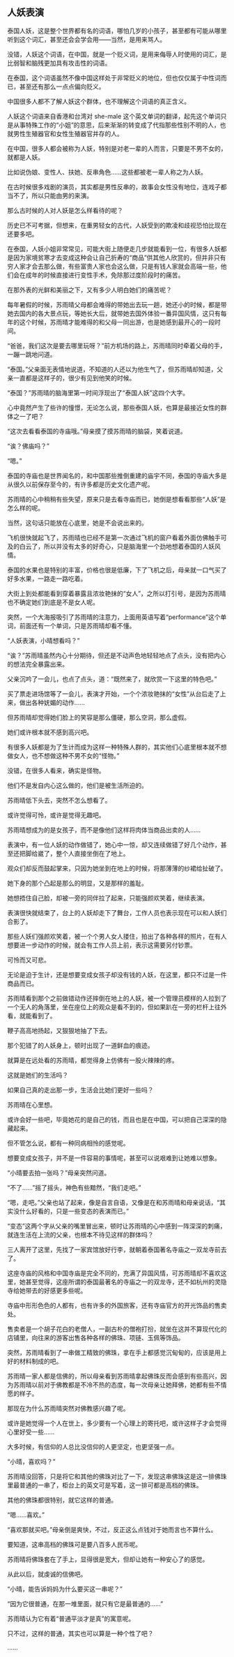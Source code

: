 ## 人妖表演

泰国人妖，这是整个世界都有名的词语，哪怕几岁的小孩子，甚至都有可能从哪里听到这个词汇，甚至还会会学会用——当然，是用来骂人。

没错，人妖这个词语，在中国，就是一个贬义词，是用来侮辱人时使用的词汇，是比弱智和脑残更加具有攻击性的词语。

在泰国，这个词语虽然不像中国这样处于非常贬义的地位，但也仅仅属于中性词而已，甚至还有那么一点点偏向贬义。

中国很多人都不了解人妖这个群体，也不理解这个词语的真正含义。

人妖这个词语来自香港和台湾对 she-male 这个英文单词的翻译，起先这个单词只是从事特殊工作的“小姐”的意思，后来渐渐的转变成了代指那些性别不明的人，也就男性生殖器官和女性生殖器官并存的人。

在中国，很多人都会被称为人妖，特别是对老一辈的人而言，只要是不男不女的，就都是人妖。

比如说伪娘、变性人、扶她、反串角色……这些都被老一辈人称之为人妖。

在古时候很多戏剧的演员，其实都是男性反串的，故事会女性没有地位，连戏子都当不了，所以只能由男的来演。

那么古时候的人对人妖是怎么样看待的呢？

历史已不可考据，但想来，在重男轻女的古代，人妖受到的欺凌和歧视恐怕比现在还要多吧。

在泰国，人妖小姐非常常见，可能大街上随便走几步就能看到一位，有很多人妖都是因为家境贫寒才去变成这种会让自己折寿的“商品”供其他人欣赏的，但并非只有穷人家才会去那么做，有些富贵人家也会这么做，只是有钱人家就会高端一些，他们会在成年的时候直接进行变性手术，免除那过度阶段时的痛苦。

在那外表的光鲜和美丽之下，又有多少人明白她们的痛苦呢？

每年暑假的时候，苏雨晴父母都会难得的带她出去玩一趟，她还小的时候，都是带她去国内的各大景点玩，等她长大后，就带她去国外体验一番异国风情，这只有每年的这个时候，苏雨晴才能难得的和父母一同出游，也是她感到最开心的一段时间。

“爸爸，我们这次是要去哪里玩呀？”前方机场的路上，苏雨晴同时牵着父母的手，一蹦一跳地问道。

“泰国。”父亲面无表情地说道，不知道的人还以为他生气了，但苏雨晴却知道，父亲一直都是这样子的，很少有见到他笑的时候。

“泰国？”苏雨晴的脑海里第一时间浮现出了“泰国人妖”这四个大字。

心中竟然产生了些许的憧憬，无论怎么说，那些泰国人妖，也算是最接近女性的群体之一了吧？

“这次去看看泰国的寺庙哦。”母亲摸了摸苏雨晴的脑袋，笑着说道。

“诶？佛庙吗？”

“嗯。”

泰国的寺庙也是世界闻名的，和中国那些推倒重建的庙宇不同，泰国的寺庙大多是从很久以前保存至今的，有许多都是历史文化遗产呢。

苏雨晴的心中稍稍有些失望，原来只是去看寺庙而已，她倒是想看看那些“人妖”是怎么样的呢。

当然，这句话只能放在心底里，她是不会说出来的。

飞机很快就起飞了，苏雨晴也已经不是第一次通过飞机的窗户看着外面仿佛触手可及的白云了，所以并没有太多的好奇心，只是脑海里一个劲地想着泰国的人妖风情。

泰国的水果也是特别的丰富，价格也很是低廉，下了飞机之后，母亲就一口气买了好多水果，一路走一路吃着。

大街上到处都能看到穿着暴露且浓妆艳抹的“女人”，之所以打引号，是因为苏雨晴也不确定她们到底是不是女人呢。

突然，一个大海报吸引了苏雨晴的注意力，上面用英语写着“performance”这个单词，前面还有一个单词，只是苏雨晴却看不懂。

“人妖表演，小晴想看吗？”

“诶？”苏雨晴虽然内心十分期待，但还是不动声色地轻轻地点了点头，没有把内心的想法完全暴露出来。

父亲沉吟了一会儿，也点了点头，道：“既然来了，就欣赏一下这里的特色吧。”

买了票走进场馆等了一会儿，表演才开始，一个个浓妆艳抹的“女性”从台后走了上来，做出各种妩媚的动作……

但苏雨晴却觉得她们脸上的笑容是那么僵硬，那么空洞，那么虚假。

她们或许根本就不感到高兴吧。

有很多人妖都是为了生计而成为这样一种特殊人群的，其实他们心底里根本就不想做女人，也不想做这种不男不女的“怪物。”

没错，在很多人看来，确实是怪物。

他们不是发自内心这么做的，他们是被生活所迫的。

苏雨晴低下头去，突然不怎么想看了。

或许觉得可怜，或许是觉得无趣吧。

苏雨晴想成为的是女孩子，而不是像他们这样将肉体当商品出卖的人……

表演中，有一位人妖的动作做错了，她心中一惊，却又连续做错了好几个动作，甚至还把脚给崴了，整个人直接坐倒在了地上。

观众们却反而鼓起掌来，只因为她坐到在地上的时候，将那薄薄的纱裙给扯破了。

她下身的那个凸起是那么的明显，又是那样的羞耻。

她想捂住自己脸，却被一旁的同伴拉了起来，只能强颜欢笑着，继续表演。

表演很快就结束了，台上的人妖却走下了舞台，工作人员也表示现在可以和人妖们合影了。

那些人妖们强颜欢笑着，被一个个男人女人搂住，拍出了各种各样的照片，在有人想要进一步动作的时候，就会有工作人员上前，表示这需要另付钞票。

可怜而又可悲。

无论是迫于生计，还是想要变成女孩子却没有钱的人妖，在这里，都只不过是一件商品而已。

苏雨晴看到那个之前做错动作还摔倒在地上的人妖，被一个管理员模样的人拉到了一个无人的角落里，坐在座位上的观众是看不到的，但如果趴在一旁的栏杆上往外看，就能看到了。

鞭子高高地扬起，又狠狠地抽了下去。

那个犯错了的人妖身上，顿时出现了一道鲜血的痕迹。

就算是在远处看的苏雨晴，都觉得身上仿佛有一股火辣辣的疼。

这就是她们的生活吗？

如果自己真的走出那一步，生活会比她们更好一些吗？

苏雨晴在心里想。

或许会好一些吧，毕竟她花的是自己的钱，而且也是在中国，可以把自己深深的隐藏起来。

但不管怎么说，都有一种同病相怜的感觉呢。

想要变成女孩子，并不是一件容易的事情呢，甚至可以说艰难到让她难以想象。

“小晴要去拍一张吗？”母亲突然问道。

“不了……”摇了摇头，神色有些黯然，“我们走吧。”

“嗯，走吧。”父亲也站了起来，像是自言自语，又像是在和苏雨晴和母亲说话，“其实没什么好看的，只是一些变态的表演而已。”

“变态”这两个字从父亲的嘴里冒出来，顿时让苏雨晴的心中感到一阵深深的刺痛，就连生活在上流的父亲，也根本不待见这样的群体吗？

三人离开了这里，先找了一家宾馆放好行李，就朝着泰国著名寺庙之一双龙寺前去了。

这座寺庙的风格和中国寺庙是完全不同的，充满了异国风情，可苏雨晴却不喜欢这里，她甚至觉得，这座所谓的泰国最著名的寺庙之一的双龙寺，还不如杭州的灵隐寺给她带去的好感更多些呢。

寺庙中形形色色的人都有，也有许多的外国旅客，还有寺庙官方的开光饰品的售卖处。

售卖者是一个胡子花白的老僧人，一副古朴的僧袍打扮，就坐在这并不算现代化的店铺里，向往来的游客出售各种各样的佛珠、项链、玉佩等饰品。

突然，苏雨晴看到了一串做工精致的佛珠，拿在手上都感觉沉甸甸的，应该是用上好的材料制成的吧。

苏雨晴一家人都是信佛的，所以母亲看到苏雨晴拿起佛珠反而会感到有些高兴，因为苏雨晴以前对于佛教都是不冷不热的态度，每一次母亲让她拜佛，她都有些不情愿的样子。

那现在为什么苏雨晴突然对佛教感兴趣了呢。

或许是她觉得一个人在世上，多少要有一个心理上的寄托吧，或许这样子才会觉得心里好受一些……

大多时候，有信仰的人总比没信仰的人更坚定，也更坚强一点。

“小晴，喜欢吗？”

苏雨晴没回答，只是将它和其他的佛珠对比了一下，发现这串佛珠这是这一排佛珠里最普通的一串了，柜台上的英文可是写着，这一排可都是高档的佛珠。

其他的佛珠都很特别，就它这样的普通。

“嗯……喜欢。”

“喜欢那就买吧。”母亲倒是爽快，不过，反正这么点钱对于她而言也不算什么。

要知道，这串高档的佛珠可是要八百多人民币呢。

苏雨晴将佛珠套在了手上，显得很是宽大，但却让她有一种安心了的感觉。

从此以后，就虔诚的信佛吧。

“小晴，能告诉妈妈为什么要买这一串呢？”

“因为它很普通，在那一堆里面，就只有它是最普通的……”

苏雨晴认为它有着“普通平淡才是真”的寓意呢。

只不过，这样的普通，其实也可以算是一种个性了吧？

……
